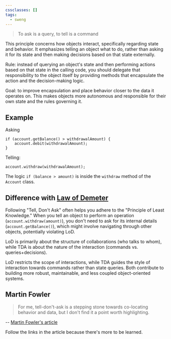 ```yaml
---
cssclasses: []
tags:
  - sweng
---
```

>To ask is a query, to tell is a command

 This principle concerns how objects interact, specifically regarding state and behavior. It emphasizes telling an object what to do, rather than asking it for its state and then making decisions based on that state externally.

 Rule: instead of querying an object's state and then performing actions based on that state in the calling code, you should delegate that responsibility to the object itself by providing methods that encapsulate the action and the decision-making logic.
 
Goal: to improve encapsulation and place behavior closer to the data it operates on. This makes objects more autonomous and responsible for their own state and the rules governing it.

## Example

Asking
```language-java
if (account.getBalance() > withdrawalAmount) { 
	account.debit(withdrawalAmount); 
}
```

Telling:
```language-java
account.withdraw(withdrawalAmount);
```

The logic `if (balance > amount)` is inside the `withdraw` method of the `Account` class.

## Difference with [Law of Demeter](Law%20of%20Demeter.md)

Following "Tell, Don't Ask" often helps you adhere to the "Principle of Least Knowledge." When you tell an object to perform an operation (`account.withdraw(amount)`), you don't need to ask for its internal details (`account.getBalance()`), which might involve navigating through other objects, potentially violating LoD.

LoD is primarily about the structure of collaborations (who talks to whom), while TDA is about the nature of the interaction (commands vs. queries+decisions).

LoD restricts the scope of interactions, while TDA guides the style of interaction towards commands rather than state queries. Both contribute to building more robust, maintainable, and less coupled object-oriented systems.

## Martin Fowler

> For me, tell-don't-ask is a stepping stone towards co-locating behavior and data, but I don't find it a point worth highlighting.

-- [Martin Fowler's article](https://martinfowler.com/bliki/TellDontAsk.html)

Follow the links in the article because there's more to be learned.